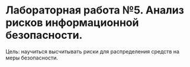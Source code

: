 # Лабораторная работа №5. Анализ рисков информационной безопасности.

Цель: научиться высчитывать риски для распределения средств на меры безопасности. 
